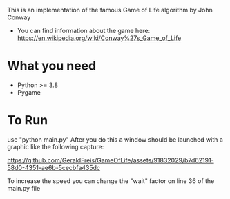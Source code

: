 This is an implementation of the famous Game of Life algorithm by John Conway
- You can find information about the game here: https://en.wikipedia.org/wiki/Conway%27s_Game_of_Life

# What you need
- Python >= 3.8
- Pygame

# To Run
use "python main.py"
After you do this a window should be launched with a graphic like the following capture:


https://github.com/GeraldFreis/GameOfLife/assets/91832029/b7d62191-58d0-4351-ae6b-5cecbfa435dc

To increase the speed you can change the "wait" factor on line 36 of the main.py file

